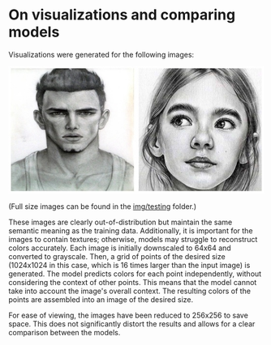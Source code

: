 # On visualizations and comparing models

Visualizations were generated for the following images:

![](img/testing-grid.jpg)

(Full size images can be found in the [img/testing](img/testing) folder.)

These images are clearly out-of-distribution but maintain the same semantic meaning as the training data. Additionally, it is important for the images to contain textures; otherwise, models may struggle to reconstruct colors accurately. Each image is initially downscaled to 64x64 and converted to grayscale. Then, a grid of points of the desired size (1024x1024 in this case, which is 16 times larger than the input image) is generated. The model predicts colors for each point independently, without considering the context of other points. This means that the model cannot take into account the image's overall context. The resulting colors of the points are assembled into an image of the desired size.

For ease of viewing, the images have been reduced to 256x256 to save space. This does not significantly distort the results and allows for a clear comparison between the models.